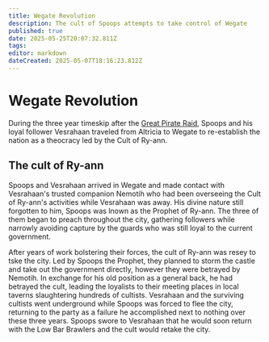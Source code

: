 ```yaml
---
title: Wegate Revolution
description: The cult of Spoops attempts to take control of Wegate
published: true
date: 2025-05-25T20:07:32.811Z
tags: 
editor: markdown
dateCreated: 2025-05-07T18:16:23.812Z
---
```


# Wegate Revolution
During the three year timeskip after the [Great Pirate Raid](/Events/Pirate-Raid), Spoops and his loyal follower Vesrahaan traveled from Altricia to Wegate to re-establish the nation as a theocracy led by the Cult of Ry-ann. 

## The cult of Ry-ann
Spoops and Vesrahaan arrived in Wegate and made contact with Vesrahaan's trusted companion Nemotih who had been overseeing the Cult of Ry-ann's activities while Vesrahaan was away. His divine nature still forgotten to him, Spoops was lnown as the Prophet of Ry-ann. The three of them began to preach throughout the city, gathering followers while narrowly avoiding capture by the guards who was still loyal to the current government. 

After years of work bolstering their forces, the cult of Ry-ann was resey to tske the city. Led by Spoops the Prophet, they planned to storm the castle and take out the government directly, however they were betrayed by Nemotih. In exchange for his old position as a general back, he had betrayed the cult, leading the loyalists to their meeting places in local taverns slaughtering hundreds of cultists. Vesrahaan and the surviving cultists went underground while Spoops was forced to flee the city, returning to the party as a failure he accomplished next to nothing over these three years. Spoops swore to Vesrahaan that he would soon return with the Low Bar Brawlers and the cult would retake the city.